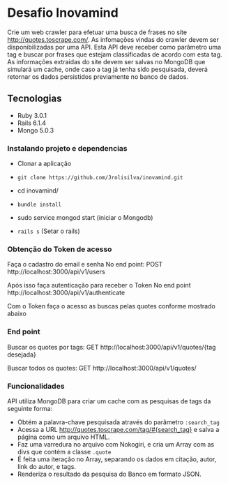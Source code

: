 # Desafio Inovamind 

Crie um web crawler para efetuar uma busca de frases no site http://quotes.toscrape.com/.
As infomações vindas do crawler devem ser disponibilizadas por uma API. Esta API deve receber como
parâmetro uma tag e buscar por frases que estejam classificadas de acordo com esta tag.
As informações extraidas do site devem ser salvas no MongoDB que simulará um cache, onde caso a tag já
tenha sido pesquisada, deverá retornar os dados persistidos previamente no banco de dados.

## Tecnologias
* Ruby 3.0.1
* Rails 6.1.4
* Mongo 5.0.3

### Instalando projeto e dependencias

* Clonar a aplicação

* `git clone https://github.com/Jrolisilva/inovamind.git`

* cd inovamind/ 

* `bundle install`

* sudo service mongod start (iniciar o Mongodb)

* `rails s` (Setar o rails)

### Obtenção do Token de acesso

Faça o cadastro do email e senha
No end point: POST http://localhost:3000/api/v1/users


Após isso faça autenticação para receber o Token
No end point http://localhost:3000/api/v1/authenticate

Com o Token faça o acesso as buscas pelas quotes conforme mostrado abaixo

### End point

Buscar os quotes por tags: GET http://localhost:3000/api/v1/quotes/{tag desejada}

Buscar todos os quotes: GET  http://localhost:3000/api/v1/quotes/

### Funcionalidades

API utiliza MongoDB para criar um cache com as pesquisas de tags da seguinte forma:

* Obtém a palavra-chave pesquisada através do parâmetro `:search_tag`
* Acessa a URL http://quotes.toscrape.com/tag/#{search_tag} e salva a página como um arquivo HTML.
* Faz uma varredura no arquivo com Nokogiri, e cria um Array com as divs que contém a classe `.quote`
* É feita uma iteração no Array, separando os dados em citação, autor, link do autor, e tags.
* Renderiza o resultado da pesquisa do Banco em formato JSON.
